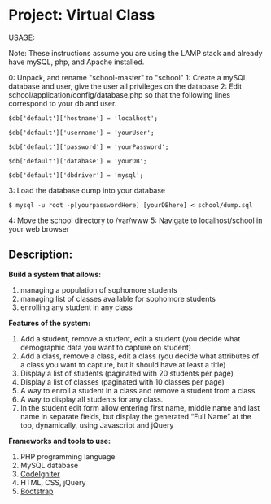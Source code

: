 Project: Virtual Class
======================

USAGE:

Note: These instructions assume you are using the LAMP stack and already have mySQL, php, and Apache installed.

0: Unpack, and rename "school-master" to "school"
1: Create a mySQL database and user, give the user all privileges on the database
2: Edit school/application/config/database.php so that the following lines correspond to your db and user.
```
$db['default']['hostname'] = 'localhost';
```
```
$db['default']['username'] = 'yourUser';
```
```
$db['default']['password'] = 'yourPassword';
```
```
$db['default']['database'] = 'yourDB';
```
```
$db['default']['dbdriver'] = 'mysql';
```
3: Load the database dump into your database
```
$ mysql -u root -p[yourpasswordHere] [yourDBhere] < school/dump.sql
```
4: Move the school directory to /var/www
5: Navigate to localhost/school in your web browser

Description:
------------

**Build a system that allows:**

1. managing a population of sophomore students
2. managing list of classes available for sophomore students
3. enrolling any student in any class

**Features of the system:**

1. Add a student, remove a student, edit a student (you decide what demographic data you want to capture on student)
2. Add a class, remove a class, edit a class (you decide what attributes of a class you want to capture, but it should have at least a title)
3. Display a list of students (paginated with 20 students per page)
4. Display a list of classes (paginated with 10 classes per page)
5. A way to enroll a student in a class and remove a student from a class
6. A way to display all students for any class.
7. In the student edit form allow entering first name, middle name and last name in separate fields, but display the generated “Full Name” at the top, dynamically, using Javascript and jQuery

**Frameworks and tools to use:**

1. PHP programming language
2. MySQL database
3. [CodeIgniter](https://ellislab.com/codeigniter/user-guide/)
4. HTML, CSS, jQuery
5. [Bootstrap](http://getbootstrap.com/)
